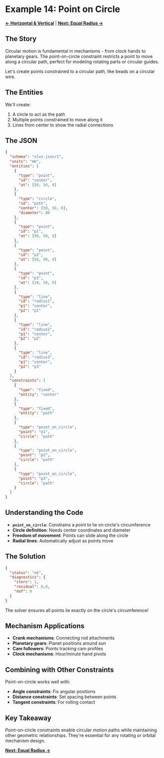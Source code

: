 # Example 14: Point on Circle

**[← Horizontal & Vertical](13_horizontal_vertical.md)** | **[Next: Equal Radius →](15_equal_radius.md)**

## The Story

Circular motion is fundamental in mechanisms - from clock hands to planetary gears. The point-on-circle constraint restricts a point to move along a circular path, perfect for modeling rotating parts or circular guides.

Let's create points constrained to a circular path, like beads on a circular wire.

## The Entities

We'll create:
1. A circle to act as the path
2. Multiple points constrained to move along it
3. Lines from center to show the radial connections

## The JSON

```json
{
  "schema": "slvs-json/1",
  "units": "mm",
  "entities": [
    {
      "type": "point",
      "id": "center",
      "at": [50, 50, 0]
    },
    {
      "type": "circle",
      "id": "path",
      "center": [50, 50, 0],
      "diameter": 80
    },
    {
      "type": "point",
      "id": "p1",
      "at": [90, 50, 0]
    },
    {
      "type": "point",
      "id": "p2",
      "at": [50, 90, 0]
    },
    {
      "type": "point",
      "id": "p3",
      "at": [10, 50, 0]
    },
    {
      "type": "line",
      "id": "radius1",
      "p1": "center",
      "p2": "p1"
    },
    {
      "type": "line",
      "id": "radius2",
      "p1": "center",
      "p2": "p2"
    },
    {
      "type": "line",
      "id": "radius3",
      "p1": "center",
      "p2": "p3"
    }
  ],
  "constraints": [
    {
      "type": "fixed",
      "entity": "center"
    },
    {
      "type": "fixed",
      "entity": "path"
    },
    {
      "type": "point_on_circle",
      "point": "p1",
      "circle": "path"
    },
    {
      "type": "point_on_circle",
      "point": "p2",
      "circle": "path"
    },
    {
      "type": "point_on_circle",
      "point": "p3",
      "circle": "path"
    }
  ]
}
```

## Understanding the Code

- **`point_on_circle`**: Constrains a point to lie on circle's circumference
- **Circle definition**: Needs center coordinates and diameter
- **Freedom of movement**: Points can slide along the circle
- **Radial lines**: Automatically adjust as points move

## The Solution

```json
{
  "status": "ok",
  "diagnostics": {
    "iters": 1,
    "residual": 0.0,
    "dof": 0
  }
}
```

The solver ensures all points lie exactly on the circle's circumference!

## Mechanism Applications

- **Crank mechanisms**: Connecting rod attachments
- **Planetary gears**: Planet positions around sun
- **Cam followers**: Points tracking cam profiles
- **Clock mechanisms**: Hour/minute hand pivots

## Combining with Other Constraints

Point-on-circle works well with:
- **Angle constraints**: Fix angular positions
- **Distance constraints**: Set spacing between points
- **Tangent constraints**: For rolling contact

## Key Takeaway

Point-on-circle constraints enable circular motion paths while maintaining other geometric relationships. They're essential for any rotating or orbital mechanism design.

**[Next: Equal Radius →](15_equal_radius.md)**